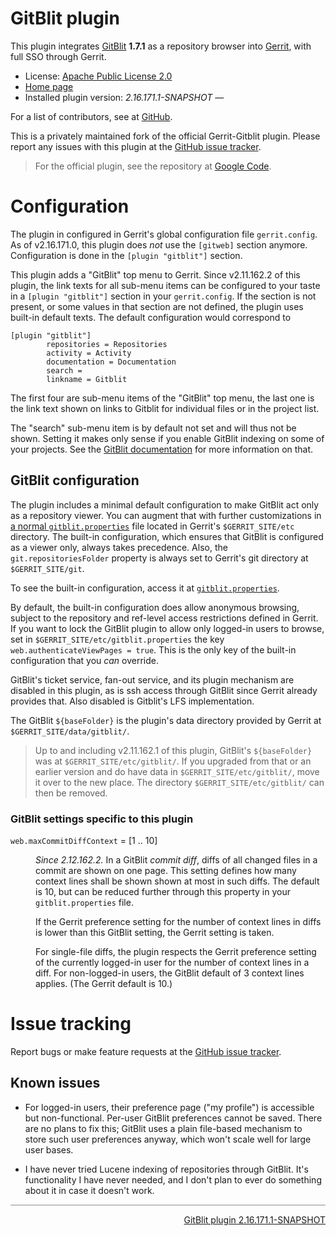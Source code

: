 # GitBlit plugin

This plugin integrates [GitBlit](https://github.com/gitblit/gitblit) **1.7.1** as a repository browser into [Gerrit](https://code.google.com/p/gerrit/),
with full SSO through Gerrit.

* License: [Apache Public License 2.0](http://www.apache.org/licenses/LICENSE-2.0)
* [Home page](https://github.com/tomaswolf/gerrit-gitblit-plugin)
* Installed plugin version: <em id='gerrit-gitblit-current-version'>2.16.171.1-SNAPSHOT</em> &mdash; <a id='gerrit-gitblit-version-check' style='display:none;' href='#'>Check for updates</a>

For a list of contributors, see at [GitHub](https://github.com/tomaswolf/gerrit-gitblit-plugin/graphs/contributors).

This is a privately maintained fork of the official Gerrit-Gitblit plugin. Please report any issues with this plugin at the [GitHub issue tracker](https://github.com/tomaswolf/gerrit-gitblit-plugin/issues).

> For the official plugin, see the repository at [Google Code](https://gerrit.googlesource.com/plugins/gitblit/+/master).

# Configuration

The plugin in configured in Gerrit's global configuration file `gerrit.config`.
As of v2.16.171.0, this plugin does _not_ use the `[gitweb]` section anymore.
Configuration is done in the `[plugin "gitblit"]` section.

This plugin adds a "GitBlit" top menu to Gerrit. Since v2.11.162.2 of this plugin, the link
texts for all sub-menu items can be configured to your taste in a `[plugin "gitblit"]` section in your `gerrit.config`. If the section is not present,
or some values in that section are not defined, the plugin uses built-in default texts. The default configuration would correspond to

	[plugin "gitblit"]
	        repositories = Repositories
	        activity = Activity
	        documentation = Documentation
	        search =
	        linkname = Gitblit

The first four are sub-menu items of the "GitBlit" top menu, the last one is the link text shown on links to Gitblit for individual files
or in the project list.

The "search" sub-menu item is by default not set and will thus not be shown. Setting it makes only sense if you enable GitBlit indexing on some of
your projects. See the [GitBlit documentation](http://gitblit.com/setup_lucene.html) for more information on that.

## GitBlit configuration

The plugin includes a minimal default configuration to make GitBlit act only as a repository viewer. You can augment that with further
customizations in [a normal `gitblit.properties`](http://gitblit.com/properties.html) file located in Gerrit's `$GERRIT_SITE/etc` directory.
The built-in configuration, which ensures that GitBlit is configured as a viewer only, always takes precedence. Also, the `git.repositoriesFolder`
property is always set to Gerrit's git directory at `$GERRIT_SITE/git`.

To see the built-in configuration, access it at [`gitblit.properties`](../src/main/resources/gitblit.properties).

By default, the built-in configuration does allow anonymous browsing, subject to the repository and ref-level access restrictions defined in Gerrit.
If you want to lock the GitBlit plugin to allow only logged-in users to browse, set in `$GERRIT_SITE/etc/gitblit.properties` the key
`web.authenticateViewPages = true`. This is the only key of the built-in configuration that you _can_ override.

GitBlit's ticket service, fan-out service, and its plugin mechanism are disabled in this plugin, as is ssh access through GitBlit since Gerrit
already provides that. Also disabled is Gitblit's LFS implementation.

The GitBlit `${baseFolder}` is the plugin's data directory provided by Gerrit at `$GERRIT_SITE/data/gitblit/`.

> Up to and including v2.11.162.1 of this plugin, GitBlit's `${baseFolder}` was at `$GERRIT_SITE/etc/gitblit/`. If you upgraded from that or an earlier
> version and do have data in `$GERRIT_SITE/etc/gitblit/`, move it over to the new place. The directory `$GERRIT_SITE/etc/gitblit/` can then be removed.

### GitBlit settings specific to this plugin

<dl>
	<dt><code>web.maxCommitDiffContext</code> = [1 .. 10]</dt>
	<dd>
		<p>
			<em>Since 2.12.162.2.</em> In a GitBlit <em>commit diff</em>, diffs of all changed files in a commit are shown on one page. This setting
			defines how many context lines shall be shown shown at most in such diffs. The default is 10, but can be reduced further through this property
			in your <code>gitblit.properties</code> file.
		</p>
		<p>
			If the Gerrit preference setting for the number of context lines in diffs is lower than this GitBlit setting, the Gerrit setting is taken.
		</p>
		<p>
			For single-file diffs, the plugin respects the Gerrit preference setting of the currently logged-in user for the number of context lines
			in a diff. For non-logged-in users, the GitBlit default of 3 context lines applies. (The Gerrit default is 10.)
		</p>
	</dd>
</dl>


# Issue tracking

Report bugs or make feature requests at the [GitHub issue tracker](https://github.com/tomaswolf/gerrit-gitblit-plugin/issues).

## Known issues

* For logged-in users, their preference page ("my profile") is accessible but non-functional. Per-user GitBlit preferences cannot be saved. There are no
  plans to fix this; GitBlit uses a plain file-based mechanism to store such user preferences anyway, which won't scale well for large user bases.

* I have never tried Lucene indexing of repositories through GitBlit. It's functionality I have never needed, and I don't plan to ever do something about
  it in case it doesn't work.

<hr style="color: #C0C0C0; background-color: #C0C0C0; border-color: #C0C0C0; height: 2px;" />
<div style="float:right;">
<a href="https://github.com/tomaswolf/gerrit-gitblit-plugin" target="_blank">GitBlit plugin 2.16.171.1-SNAPSHOT</a>
</div>
<script type="text/javascript" src="version_check.js"></script>
